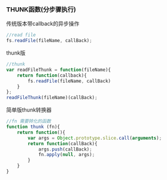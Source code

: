 ### THUNK函数(分步骤执行)
传统版本带callback的异步操作
````javascript
//read file
fs.readFile(fileName, callBack);
````
thunk版
````javascript
//thunk
var readFileThunk = function(fileName){
    return function(callback){
        fs.readFile(fileName, callBack)
    }
};
readFileThunk(fileName)(callBack);
````
简单版thunk转换器
````javascript 
//fn 需要转化的函数
function thunk (fn){
    return function(){
        var args = Object.prototype.slice.call(arguments);
        return function(callBack){
            args.push(callBack);
            fn.apply(null, args);
        }
    }
}
````